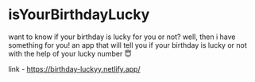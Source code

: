 # isYourBirthdayLucky
 
want to know if your birthday is lucky for you or not? well, then i have something for you! an app that will tell you if your birthday is lucky or not with the help of your lucky number 😇

link -  https://birthday-luckyy.netlify.app/
